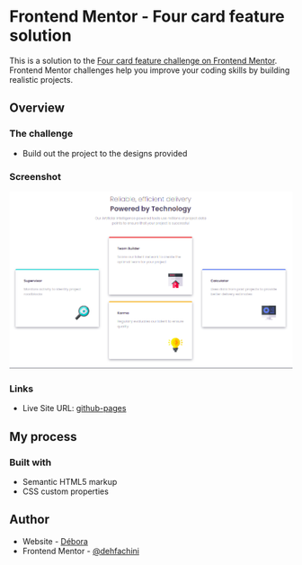 # Frontend Mentor - Four card feature solution

This is a solution to the [Four card feature challenge on Frontend Mentor](https://www.frontendmentor.io/challenges/four-card-feature-section-weK1eFYK). Frontend Mentor challenges help you improve your coding skills by building realistic projects. 

## Overview

### The challenge

- Build out the project to the designs provided

### Screenshot

![](./images/four-card-feature.png)

### Links

- Live Site URL: [github-pages](https://dehfachini.github.io/four-card-feature/)

## My process

### Built with

- Semantic HTML5 markup
- CSS custom properties

## Author

- Website - [Débora](https://github.com/dehfachini)
- Frontend Mentor - [@dehfachini](https://www.frontendmentor.io/profile/dehfachini)
